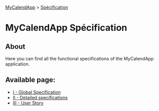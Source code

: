 [MyCalendApp](../README.md) > [Spécification](./specification.md)


# MyCalendApp Spécification

## About

Here you can find all the functional specifications of the MyCalendApp application.

## Available page: 
- [I - Global Specification](./global.md)
- [II - Detailed specifications](./detailed.md)
- [III - User Story](./user_story.md)